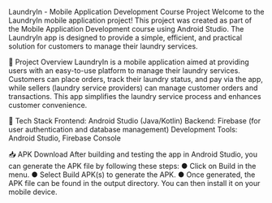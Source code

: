 LaundryIn - Mobile Application Development Course Project
Welcome to the LaundryIn mobile application project! This project was created as part of the Mobile Application Development course using Android Studio. The LaundryIn app is designed to provide a simple, efficient, and practical solution for customers to manage their laundry services.

📱 Project Overview
LaundryIn is a mobile application aimed at providing users with an easy-to-use platform to manage their laundry services. Customers can place orders, track their laundry status, and pay via the app, while sellers (laundry service providers) can manage customer orders and transactions. This app simplifies the laundry service process and enhances customer convenience.

🔧 Tech Stack
Frontend: Android Studio (Java/Kotlin)
Backend: Firebase (for user authentication and database management)
Development Tools: Android Studio, Firebase Console

📥 APK Download
After building and testing the app in Android Studio, you can generate the APK file by following these steps:
● Click on Build in the menu.
● Select Build APK(s) to generate the APK.
● Once generated, the APK file can be found in the output directory. You can then install it on your mobile device.


